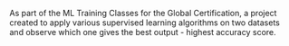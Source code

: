As part of the ML Training Classes for the Global Certification, a project created to apply various supervised learning algorithms on two datasets and observe which one gives the best output - highest accuracy score.
